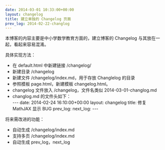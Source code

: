 ```yaml
---
date: 2014-03-01 10:33:00+00:00
layout: changelog
title: 建立单独的 Changelog 页面
prev_log: 2014-02-22-changlog
---
```


本博客的内容主要是中小学数学教育方面的，建立博客的 Changelog 与其放在一起，看起来容易混淆。

具体实现方法：

* 在 default.html 中新建链接 /changelog/
* 新建目录 /changelog
* 新建文件 /changelog/index.md，用于存放 Changlelog 的目录
* 参照模板 page.html，新建模板 changelog.html。
* changelog 文件放入 /changelog，文件名类似 2014-03-01-changlog.md
* changlog.md 的文件头如下：  
		---
		date: 2014-02-24 16:10:00+00:00
		layout: changelog
		title: 修复 MathJAX 显示 BUG
		prev_log: 
		next_log: 
		---

将来需改进的功能：

* 自动生成 /changelog/index.md
* 支持多页 /changelog/index.md
* 自动生成 prev_log，next_log

